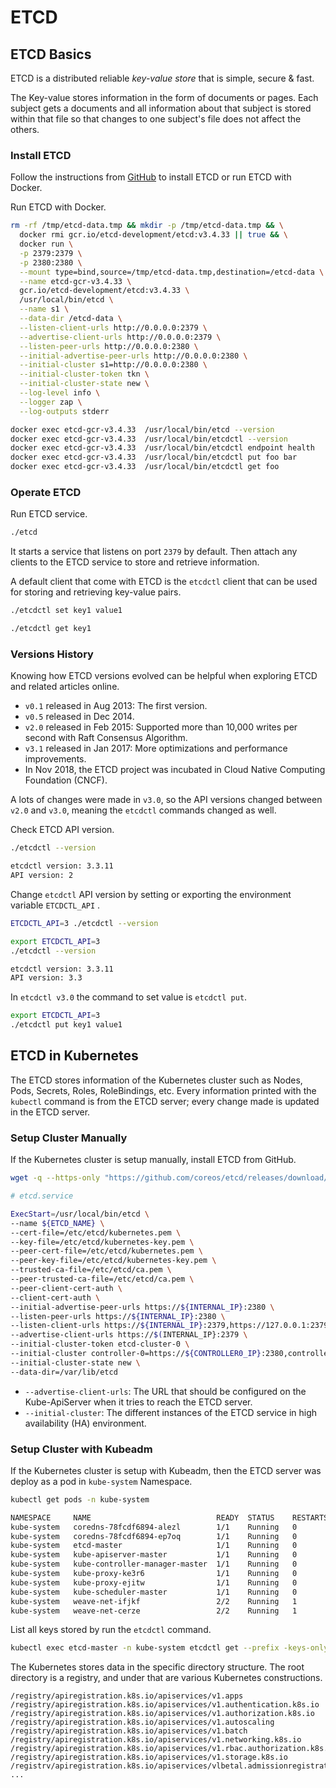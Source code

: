 # ETCD

## ETCD Basics

ETCD is a distributed reliable _key-value store_ that is simple, secure & fast.&#x20;

The Key-value stores information in the form of documents or pages. Each subject gets a documents and all information about that subject is stored within that file so that changes to one subject's file does not affect the others.

### Install ETCD

Follow the instructions from [GitHub](https://github.com/etcd-io/etcd/releases) to install ETCD or run ETCD with Docker.

Run ETCD with Docker.

```sh
rm -rf /tmp/etcd-data.tmp && mkdir -p /tmp/etcd-data.tmp && \
  docker rmi gcr.io/etcd-development/etcd:v3.4.33 || true && \
  docker run \
  -p 2379:2379 \
  -p 2380:2380 \
  --mount type=bind,source=/tmp/etcd-data.tmp,destination=/etcd-data \
  --name etcd-gcr-v3.4.33 \
  gcr.io/etcd-development/etcd:v3.4.33 \
  /usr/local/bin/etcd \
  --name s1 \
  --data-dir /etcd-data \
  --listen-client-urls http://0.0.0.0:2379 \
  --advertise-client-urls http://0.0.0.0:2379 \
  --listen-peer-urls http://0.0.0.0:2380 \
  --initial-advertise-peer-urls http://0.0.0.0:2380 \
  --initial-cluster s1=http://0.0.0.0:2380 \
  --initial-cluster-token tkn \
  --initial-cluster-state new \
  --log-level info \
  --logger zap \
  --log-outputs stderr

docker exec etcd-gcr-v3.4.33  /usr/local/bin/etcd --version
docker exec etcd-gcr-v3.4.33  /usr/local/bin/etcdctl --version
docker exec etcd-gcr-v3.4.33  /usr/local/bin/etcdctl endpoint health
docker exec etcd-gcr-v3.4.33  /usr/local/bin/etcdctl put foo bar
docker exec etcd-gcr-v3.4.33  /usr/local/bin/etcdctl get foo
```

### Operate ETCD

Run ETCD service.

```sh
./etcd
```

It starts a service that listens on port `2379` by default. Then attach any clients to the ETCD service to store and retrieve information.

A default client that come with ETCD is the `etcdctl` client that can be used for storing and retrieving key-value pairs.

```sh
./etcdctl set key1 value1
```

```sh
./etcdctl get key1
```

### Versions History

Knowing how ETCD versions evolved can be helpful when exploring ETCD and related articles online.&#x20;

* `v0.1` released in Aug 2013: The first version.
* `v0.5` released in Dec 2014.
* `v2.0` released in Feb 2015: Supported more than 10,000 writes per second with Raft Consensus Algorithm.
* `v3.1` released in Jan 2017: More optimizations and performance improvements.
* In Nov 2018, the ETCD project was incubated in Cloud Native Computing Foundation (CNCF).

A lots of changes were made in `v3.0`, so the API versions changed between `v2.0` and `v3.0`, meaning the `etcdctl` commands changed as well.

Check ETCD API version.

```sh
./etcdctl --version
```

```sh
etcdctl version: 3.3.11
API version: 2
```

Change `etcdctl` API version by setting or exporting the  environment variable `ETCDCTL_API` .

```sh
ETCDCTL_API=3 ./etcdctl --version
```

```sh
export ETCDCTL_API=3
./etcdctl --version
```

```sh
etcdctl version: 3.3.11
API version: 3.3
```

In `etcdctl v3.0` the command to set value is `etcdctl put`.

```sh
export ETCDCTL_API=3
./etcdctl put key1 value1
```

## ETCD in Kubernetes

The ETCD stores information of the Kubernetes cluster such as Nodes, Pods, Secrets, Roles, RoleBindings, etc. Every information printed with the `kubectl` command is from the ETCD server;  every change made is updated in the ETCD server.

### Setup Cluster Manually

If the Kubernetes cluster is setup manually, install ETCD from GitHub.

```sh
wget -q --https-only "https://github.com/coreos/etcd/releases/download/v3.3.9/etcd-v3.3.9-linux-amd64.tar-gz"
```

```sh
# etcd.service 

ExecStart=/usr/local/bin/etcd \
--name ${ETCD_NAME} \
--cert-file=/etc/etcd/kubernetes.pem \
--key-file=/etc/etcd/kubernetes-key.pem \
--peer-cert-file=/etc/etcd/kubernetes.pem \
--peer-key-file=/etc/etcd/kubernetes-key.pem \
--trusted-ca-file=/etc/etcd/ca.pem \
--peer-trusted-ca-file=/etc/etcd/ca.pem \
--peer-client-cert-auth \
--client-cert-auth \
--initial-advertise-peer-urls https://${INTERNAL_IP}:2380 \
--listen-peer-urls https://${INTERNAL_IP}:2380 \
--listen-client-urls https://${INTERNAL_IP}:2379,https://127.0.0.1:2379 \
--advertise-client-urls https://$(INTERNAL_IP}:2379 \
--initial-cluster-token etcd-cluster-0 \
--initial-cluster controller-0=https://${CONTROLLER0_IP}:2380,controller-1=https://${CONTROLLER1_IP}:2380 \
--initial-cluster-state new \
--data-dir=/var/lib/etcd
```

* `--advertise-client-urls`: The URL that should be configured on the Kube-ApiServer when it tries to reach the ETCD server.
* `--initial-cluster`: The different instances of the ETCD service in high availability (HA) environment.

### Setup Cluster with Kubeadm

If the Kubernetes cluster is setup with Kubeadm, then the ETCD server was deploy as a pod in `kube-system` Namespace.

```sh
kubectl get pods -n kube-system
```

```sh
NAMESPACE     NAME                            READY  STATUS    RESTARTS   AGE
kube-system   coredns-78fcdf6894-alezl        1/1    Running   0          1h
kube-system   coredns-78fcdf6894-ep7oq        1/1    Running   0          1h
kube-system   etcd-master                     1/1    Running   0          1h
kube-system   kube-apiserver-master           1/1    Running   0          1h
kube-system   kube-controller-manager-master  1/1    Running   0          1h
kube-system   kube-proxy-ke3r6                1/1    Running   0          1h
kube-system   kube-proxy-ejitw                1/1    Running   0          1h
kube-system   kube-scheduler-master           1/1    Running   0          1h
kube-system   weave-net-ifjkf                 2/2    Running   1          1h
kube-system   weave-net-cerze                 2/2    Running   1          1h
```

List all keys stored by  run the `etcdctl` command.

```sh
kubectl exec etcd-master -n kube-system etcdctl get --prefix -keys-only
```

The Kubernetes stores data in the specific directory structure. The root directory is a registry, and under that are various Kubernetes constructions.

```shell-session
/registry/apiregistration.k8s.io/apiservices/v1.apps
/registry/apiregistration.k8s.io/apiservices/v1.authentication.k8s.io
/registry/apiregistration.k8s.io/apiservices/v1.authorization.k8s.io
/registry/apiregistration.k8s.io/apiservices/v1.autoscaling
/registry/apiregistration.k8s.io/apiservices/v1.batch
/registry/apiregistration.k8s.io/apiservices/v1.networking.k8s.io
/registry/apiregistration.k8s.io/apiservices/v1.rbac.authorization.k8s.io
/registry/apiregistration.k8s.io/apiservices/v1.storage.k8s.io
/registrv/apiregistration.k8s.io/apiservices/vlbetal.admissionregistration.k8s.io
...
```
